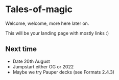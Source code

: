# Tales-of-magic

Welcome, welcome, more here later on. 

This will be your landing page with mostly links :)

## Next time
- Date 20th August
- Jumpstart either OG or 2022
- Maybe we try Pauper decks (see Formats 2.4.3)
